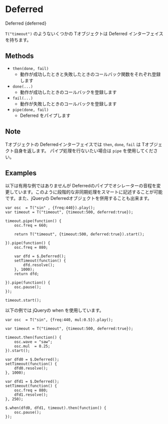 Deferred
========
Deferred {deferred}

`T("timeout")` のようないくつかの Tオブジェクトは Deferred インターフェイスを持ちます。

## Methods ##
- `then(done, fail)`
  - 動作が成功したときと失敗したときのコールバック関数をそれぞれ登録します
- `done(...)`
  - 動作が成功したときのコールバックを登録します
- `fail(...)`
  - 動作が失敗したときのコールバックを登録します
- `pipe(done, fail)`  
  - Deferred をパイプします


## Note ##
Tオブジェクトの Deferredインターフェイスでは `then`, `done`, `fail` は Tオブジェクト自身を返します。
パイプ処理を行ないたい場合は `pipe` を使用してください。


## Examples ##
以下は有用な例ではありませんが Deferredのパイプでオシレーターの音程を変更しています。このように段階的な非同期処理をスマートに記述することが可能です。また、jQueryの Deferredオブジェクトを併用することも出来ます。

```timbre
var osc  = T("sin" , {freq:440}).play();
var timeout = T("timeout", {timeout:500, deferred:true});

timeout.pipe(function() {
    osc.freq = 660;
    
    return T("timeout", {timeout:500, deferred:true}).start();
    
}).pipe(function() {
    osc.freq = 880;
    
    var dfd = $.Deferred();
    setTimeout(function() {
        dfd.resolve();
    }, 1000);
    return dfd;
    
}).pipe(function() {
    osc.pause();
});

timeout.start();
```

以下の例では jQueryの when を使用しています。

```timbre
var osc  = T("sin", {freq:440, mul:0.5}).play();

var timeout = T("timeout", {timeout:500, deferred:true});

timeout.then(function() {
    osc.wave = "saw";
    osc.mul  = 0.25;
}).start();

var dfd0 = $.Deferred();
setTimeout(function() {
    dfd0.resolve();
}, 1000);

var dfd1 = $.Deferred();
setTimeout(function() {
    osc.freq = 880;
    dfd1.resolve();
}, 250);

$.when(dfd0, dfd1, timeout).then(function() {
    osc.pause();
});
```
